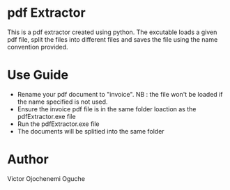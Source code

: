 # pdf Extractor
This is a pdf extractor created using python.
The excutable loads a given pdf file, split the files into different files and saves the file using the name convention provided.


# Use Guide 
- Rename your pdf document to "invoice". NB : the file won't be loaded if the name specified is not used.
- Ensure the invoice pdf file is in the same folder loaction as the pdfExtractor.exe file
- Run the pdfExtractor.exe file
- The documents will be splitied into the same folder


# Author
Victor Ojochenemi Oguche
